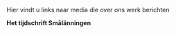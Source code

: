 ---
---

Hier vindt u links naar media die over ons werk berichten

**Het tijdschrift Smålänningen**  
